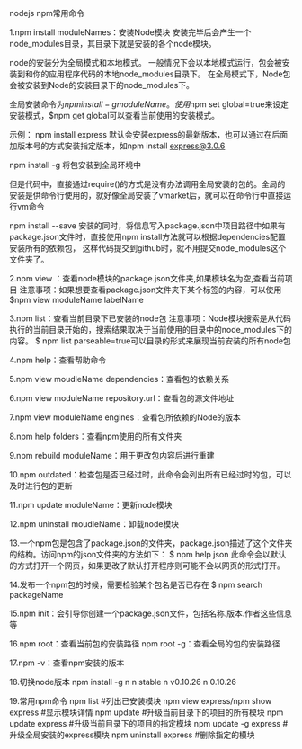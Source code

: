 nodejs npm常用命令

1.npm install moduleNames：安装Node模块
安装完毕后会产生一个node_modules目录，其目录下就是安装的各个node模块。

node的安装分为全局模式和本地模式。
一般情况下会以本地模式运行，包会被安装到和你的应用程序代码的本地node_modules目录下。
在全局模式下，Node包会被安装到Node的安装目录下的node_modules下。

全局安装命令为$npm install -g moduleName。
使用$npm set global=true来设定安装模式，$npm get global可以查看当前使用的安装模式。

示例：
npm install express
默认会安装express的最新版本，也可以通过在后面加版本号的方式安装指定版本，如npm install express@3.0.6

npm install <moduleNames> -g
将包安装到全局环境中

但是代码中，直接通过require()的方式是没有办法调用全局安装的包的。全局的安装是供命令行使用的，就好像全局安装了vmarket后，就可以在命令行中直接运行vm命令

npm install <moduleNames> --save
安装的同时，将信息写入package.json中项目路径中如果有package.json文件时，直接使用npm install方法就可以根据dependencies配置安装所有的依赖包，
这样代码提交到github时，就不用提交node_modules这个文件夹了。

2.npm view <moduleNames>：查看node模块的package.json文件夹,如果模块名为空,查看当前项目
注意事项：如果想要查看package.json文件夹下某个标签的内容，可以使用$npm view moduleName labelName

3.npm list：查看当前目录下已安装的node包
注意事项：Node模块搜索是从代码执行的当前目录开始的，搜索结果取决于当前使用的目录中的node_modules下的内容。
$ npm list parseable=true可以目录的形式来展现当前安装的所有node包

4.npm help：查看帮助命令

5.npm view moudleName dependencies：查看包的依赖关系

6.npm view moduleName repository.url：查看包的源文件地址

7.npm view moduleName engines：查看包所依赖的Node的版本

8.npm help folders：查看npm使用的所有文件夹

9.npm rebuild moduleName：用于更改包内容后进行重建

10.npm outdated：检查包是否已经过时，此命令会列出所有已经过时的包，可以及时进行包的更新

11.npm update moduleName：更新node模块

12.npm uninstall moudleName：卸载node模块

13.一个npm包是包含了package.json的文件夹，package.json描述了这个文件夹的结构。访问npm的json文件夹的方法如下：
$ npm help json
此命令会以默认的方式打开一个网页，如果更改了默认打开程序则可能不会以网页的形式打开。

14.发布一个npm包的时候，需要检验某个包名是否已存在
$ npm search packageName

15.npm init：会引导你创建一个package.json文件，包括名称.版本.作者这些信息等

16.npm root：查看当前包的安装路径
npm root -g：查看全局的包的安装路径

17.npm -v：查看npm安装的版本

18.切换node版本
npm install -g n
n stable
n v0.10.26
n 0.10.26

19.常用npm命令
npm list                              #列出已安装模块
npm view express/npm show express     #显示模块详情
npm update                            #升级当前目录下的项目的所有模块
npm update express                    #升级当前目录下的项目的指定模块
npm update -g express                 #升级全局安装的express模块
npm uninstall express                 #删除指定的模块